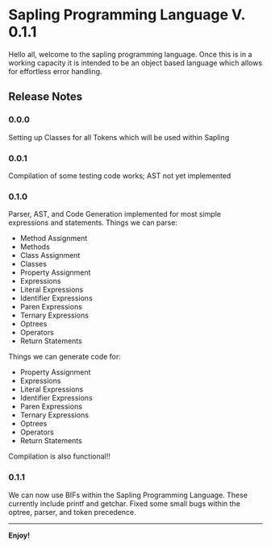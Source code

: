 # Sapling Programming Language V. 0.1.1

Hello all, welcome to the sapling programming language. Once this is in a working capacity it is intended to be an object based language which allows for effortless error handling.

## Release Notes

### 0.0.0

Setting up Classes for all Tokens which will be used within Sapling

### 0.0.1

Compilation of some testing code works; AST not yet implemented

### 0.1.0

Parser, AST, and Code Generation implemented for most simple expressions and statements.
Things we can parse:
- Method Assignment
- Methods
- Class Assignment
- Classes
- Property Assignment
- Expressions
- Literal Expressions
- Identifier Expressions
- Paren Expressions
- Ternary Expressions
- Optrees
- Operators
- Return Statements

Things we can generate code for:
- Property Assignment
- Expressions
- Literal Expressions
- Identifier Expressions
- Paren Expressions
- Ternary Expressions
- Optrees
- Operators
- Return Statements

Compilation is also functional!!

### 0.1.1

We can now use BIFs within the Sapling Programming Language. These currently include printf and getchar. Fixed some small bugs within the optree, parser, and token precedence.

---

**Enjoy!**
